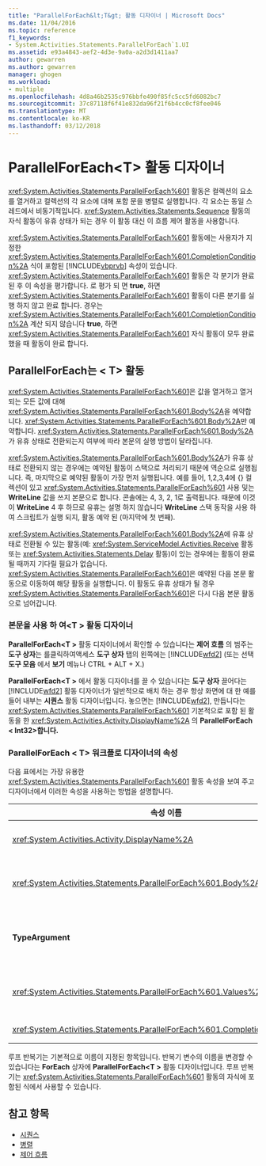 ```yaml
---
title: "ParallelForEach&lt;T&gt; 활동 디자이너 | Microsoft Docs"
ms.date: 11/04/2016
ms.topic: reference
f1_keywords:
- System.Activities.Statements.ParallelForEach`1.UI
ms.assetid: e93a4843-aef2-4d3e-9a0a-a2d3d1411aa7
author: gewarren
ms.author: gewarren
manager: ghogen
ms.workload:
- multiple
ms.openlocfilehash: 4d8a46b2535c976bbfe490f85fc5cc5fd6082bc7
ms.sourcegitcommit: 37c87118f6f41e832da96f21f6b4cc0cf8fee046
ms.translationtype: MT
ms.contentlocale: ko-KR
ms.lasthandoff: 03/12/2018
---
```

# <a name="parallelforeachlttgt-activity-designer"></a>ParallelForEach&lt;T&gt; 활동 디자이너
<xref:System.Activities.Statements.ParallelForEach%601> 활동은 컬렉션의 요소를 열거하고 컬렉션의 각 요소에 대해 포함 문을 병렬로 실행합니다. 각 요소는 동일 스레드에서 비동기적입니다. <xref:System.Activities.Statements.Sequence> 활동의 자식 활동이 유휴 상태가 되는 경우 이 활동 대신 이 흐름 제어 활동을 사용합니다.

 <xref:System.Activities.Statements.ParallelForEach%601> 활동에는 사용자가 지정한 <xref:System.Activities.Statements.ParallelForEach%601.CompletionCondition%2A> 식이 포함된 [!INCLUDE[vbprvb](../code-quality/includes/vbprvb_md.md)] 속성이 있습니다. <xref:System.Activities.Statements.ParallelForEach%601> 활동은 각 분기가 완료된 후 이 속성을 평가합니다. 로 평가 되 면 **true**, 하면 <xref:System.Activities.Statements.ParallelForEach%601> 활동이 다른 분기를 실행 하지 않고 완료 합니다. 경우는 <xref:System.Activities.Statements.ParallelForEach%601.CompletionCondition%2A> 계산 되지 않습니다 **true**, 하면 <xref:System.Activities.Statements.ParallelForEach%601> 자식 활동이 모두 완료 했을 때 활동이 완료 합니다.

## <a name="the-parallelforeacht-activity"></a>ParallelForEach는 < T\> 활동
 <xref:System.Activities.Statements.ParallelForEach%601>은 값을 열거하고 열거되는 모든 값에 대해 <xref:System.Activities.Statements.ParallelForEach%601.Body%2A>을 예약합니다. <xref:System.Activities.Statements.ParallelForEach%601.Body%2A>만 예약합니다. <xref:System.Activities.Statements.ParallelForEach%601.Body%2A>가 유휴 상태로 전환되는지 여부에 따라 본문의 실행 방법이 달라집니다.

 <xref:System.Activities.Statements.ParallelForEach%601.Body%2A>가 유휴 상태로 전환되지 않는 경우에는 예약된 활동이 스택으로 처리되기 때문에 역순으로 실행됩니다. 즉, 마지막으로 예약된 활동이 가장 먼저 실행됩니다. 예를 들어, 1,2,3,4에 {} 컬렉션이 있고 <xref:System.Activities.Statements.ParallelForEach%601> 사용 및는 **WriteLine** 값을 쓰지 본문으로 합니다. 콘솔에는 4, 3, 2, 1로 출력됩니다. 때문에 이것이 **WriteLine** 4 후 하므로 유휴는 설명 하지 않습니다 **WriteLine** 스택 동작을 사용 하 여 스크립트가 실행 되지, 활동 예약 된 (마지막에 첫 번째).

 <xref:System.Activities.Statements.ParallelForEach%601.Body%2A>에 유휴 상태로 전환될 수 있는 활동(예: <xref:System.ServiceModel.Activities.Receive> 활동 또는 <xref:System.Activities.Statements.Delay> 활동)이 있는 경우에는 활동이 완료될 때까지 기다릴 필요가 없습니다. <xref:System.Activities.Statements.ParallelForEach%601>은 예약된 다음 본문 활동으로 이동하여 해당 활동을 실행합니다. 이 활동도 유휴 상태가 될 경우 <xref:System.Activities.Statements.ParallelForEach%601>은 다시 다음 본문 활동으로 넘어갑니다.

### <a name="using-the-parallelforeacht-activity-designer"></a>본문을 사용 하 여\<T > 활동 디자이너
 **ParallelForEach\<T >** 활동 디자이너에서 확인할 수 있습니다는 **제어 흐름** 의 범주는 **도구 상자**는 를클릭하여액세스 **도구 상자** 탭의 왼쪽에는 [!INCLUDE[wfd2](../workflow-designer/includes/wfd2_md.md)] (또는 선택 **도구 모음** 에서 **보기** 메뉴나 CTRL + ALT + X.)

 **ParallelForEach\<T >** 에서 활동 디자이너를 끌 수 있습니다는 **도구 상자** 끌어다는 [!INCLUDE[wfd2](../workflow-designer/includes/wfd2_md.md)] 활동 디자이너가 일반적으로 배치 하는 경우 항상 화면에 대 한 예를 들어 내부는 **시퀀스** 활동 디자이너입니다. 놓으면는 [!INCLUDE[wfd2](../workflow-designer/includes/wfd2_md.md)], 만듭니다는 <xref:System.Activities.Statements.ParallelForEach%601> 기본적으로 포함 된 활동을 한 <xref:System.Activities.Activity.DisplayName%2A> 의 **ParallelForEach < Int32\>합니다.**

### <a name="parallelforeacht-properties-in-the-workflow-designer"></a>ParallelForEach < T\> 워크플로 디자이너의 속성
 다음 표에서는 가장 유용한 <xref:System.Activities.Statements.ParallelForEach%601> 활동 속성을 보여 주고 디자이너에서 이러한 속성을 사용하는 방법을 설명합니다.

|속성 이름|필수|용도|
|-------------------|--------------|-----------|
|<xref:System.Activities.Activity.DisplayName%2A>|False|머리글에 활동 디자이너의 표시 이름을 지정합니다. 기본값은 **ParallelForEach\<i n t 32 >**합니다. 값을 선택적으로 편집할 수는 **속성** 표에서 또는 활동 디자이너 머리글에서 직접 합니다.|
|<xref:System.Activities.Statements.ParallelForEach%601.Body%2A>|False|컬렉션의 각 항목에 대해 실행할 활동입니다. 추가 하는 <xref:System.Activities.Statements.ParallelForEach%601.Body%2A> 활동을 도구 상자의 활동은 **본문** 상자에 **ParallelForEach\<T >** 활동 디자이너를 "여기에 작업 놓기" 힌트 텍스트가 있습니다.|
|**TypeArgument**|True|에 있는 항목의 종류는 <xref:System.Activities.Statements.ParallelForEach%601.Values%2A> 제네릭 매개 변수로 지정 된 컬렉션 *T*합니다. 기본적으로 **TypeArgument** 로 설정 된 **Int32**합니다. 형식 T를 변경 하는 **ParallelForEach < T\>**  활동 디자이너의 값을 변경는 **TypeArgument** 속성 표의 콤보 상자입니다.|
|<xref:System.Activities.Statements.ParallelForEach%601.Values%2A>|True|반복할 항목의 컬렉션입니다. 설정 하는 <xref:System.Activities.Statements.ParallelForEach%601.Values%2A>, 입력 [!INCLUDE[vbprvb](../code-quality/includes/vbprvb_md.md)] 식에는 **값** 상자에 **ForEach < T\>**  또는 "VB 식 입력" 힌트 텍스트가 있는 상자에 활동 디자이너 **값** 상자에 **속성** 창.|
|<xref:System.Activities.Statements.ParallelForEach%601.CompletionCondition%2A>||각 반복이 완료된 후 평가됩니다. true이면 예약된 보류 중인 반복이 취소됩니다. 이 속성을 설정하지 않으면 예약된 모든 문이 완료될 때까지 실행됩니다.|

 루프 반복기는 기본적으로 이름이 지정된 항목입니다. 반복기 변수의 이름을 변경할 수 있습니다는 **ForEach** 상자에 **ParallelForEach\<T >** 활동 디자이너입니다. 루프 반복기는 <xref:System.Activities.Statements.ParallelForEach%601> 활동의 자식에 포함된 식에서 사용할 수 있습니다.

## <a name="see-also"></a>참고 항목

- [시퀀스](../workflow-designer/sequence-activity-designer.md)
- [병렬](../workflow-designer/parallel-activity-designer.md)
- [제어 흐름](../workflow-designer/control-flow-activity-designers.md)
